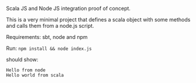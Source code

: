 Scala JS and Node JS integration proof of concept.

This is a very minimal project that defines a scala object with some
methods and calls them from a node.js script.

Requirements:
sbt, node and npm

Run:
`npm install && node index.js`

should show:
```
Hello from node
Hello world from scala
```